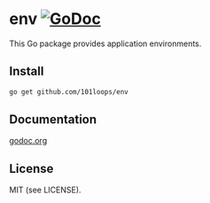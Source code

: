 env [![GoDoc](https://camo.githubusercontent.com/6bae67c5189d085c05271a127da5a4bbb1e8eb2c/68747470733a2f2f676f646f632e6f72672f6769746875622e636f6d2f736d61727479737472656574732f676f636f6e7665793f7374617475732e706e67)](http://godoc.org/github.com/101loops/env)
======

This Go package provides application environments.


## Install
```bash
go get github.com/101loops/env
```

## Documentation
[godoc.org](http://godoc.org/github.com/101loops/env)

## License
MIT (see LICENSE).
